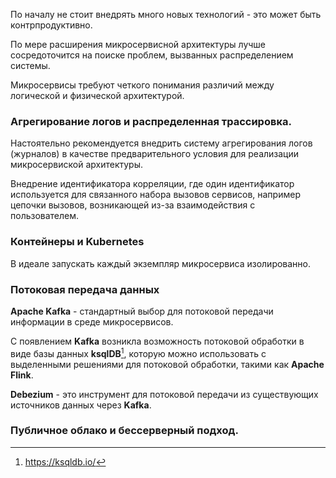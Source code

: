 По началу не стоит внедрять много новых технологий - это может быть контрпродуктивно.   

По мере расширения микросервисной архитектуры лучше сосредоточится на поиске проблем, вызванных распределением системы.  

Микросервисы требуют четкого понимания различий между логической и физической архитектурой.

### Агрегирование логов и распределенная трассировка.

Настоятельно рекомендуется внедрить систему агрегирования логов (журналов) в качестве предварительного условия для реализации микросервиской архитектуры.

Внедрение идентификатора корреляции, где один идентификатор используется для связанного набора вызовов сервисов, например цепочки вызовов, возникающей из-за взаимодействия с пользователем.

### Контейнеры и Kubernetes

В идеале запускать каждый экземпляр микросервиса изолированно.

### Потоковая передача данных

**Apache Kafka** - стандартный выбор для потоковой передачи информации в среде микросервисов.

С появлением **Kafka** возникла возможность потоковой обработки в виде базы данных **ksqlDB**[^ksql], которую можно использовать с выделенными решениями для потоковой обработки, такими как **Apache Flink**.

[^ksql]: https://ksqldb.io/

**Debezium** - это инструмент для потоковой передачи из существующих источников данных через **Kafka**.

### Публичное облако и бессерверный подход.

